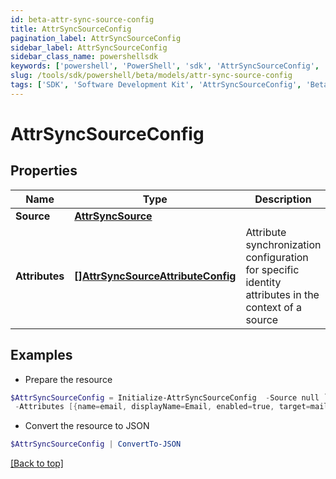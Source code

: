 ```yaml
---
id: beta-attr-sync-source-config
title: AttrSyncSourceConfig
pagination_label: AttrSyncSourceConfig
sidebar_label: AttrSyncSourceConfig
sidebar_class_name: powershellsdk
keywords: ['powershell', 'PowerShell', 'sdk', 'AttrSyncSourceConfig', 'BetaAttrSyncSourceConfig'] 
slug: /tools/sdk/powershell/beta/models/attr-sync-source-config
tags: ['SDK', 'Software Development Kit', 'AttrSyncSourceConfig', 'BetaAttrSyncSourceConfig']
---
```



# AttrSyncSourceConfig

## Properties

Name | Type | Description | Notes
------------ | ------------- | ------------- | -------------
**Source** | [**AttrSyncSource**](attr-sync-source) |  | [required]
**Attributes** | [**[]AttrSyncSourceAttributeConfig**](attr-sync-source-attribute-config) | Attribute synchronization configuration for specific identity attributes in the context of a source | [required]

## Examples

- Prepare the resource
```powershell
$AttrSyncSourceConfig = Initialize-AttrSyncSourceConfig  -Source null `
 -Attributes [{name=email, displayName=Email, enabled=true, target=mail}, {name=firstname, displayName=First Name, enabled=false, target=givenName}]
```

- Convert the resource to JSON
```powershell
$AttrSyncSourceConfig | ConvertTo-JSON
```


[[Back to top]](#) 


